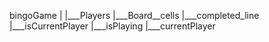 bingoGame
|
|___Players
        |___Board__cells
        |___completed_line
        |___isCurrentPlayer
|___isPlaying
|___currentPlayer
